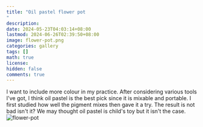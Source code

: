```yaml
---
title: "Oil pastel flower pot"
description: 
date: 2024-05-23T04:03:14+08:00
lastmod: 2024-06-26T02:39:50+08:00
image: flower-pot.png
categories: gallery
tags: []
math: true
license: 
hidden: false
comments: true
---
```


I want to include more colour in my practice. After considering various tools I've got, I think oil pastel is the best pick since it is mixable and portable. I first studied how well the pigment mixes then gave it a try. The result is not bad isn't it? We may thought oil pastel is child's toy but it isn't the case.
![flower-pot](flower-pot.png)

